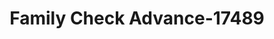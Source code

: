 ---
f_zip-code: 38635
f_state-code: MS
title: Family Check Advance-17489
f_phone: 662-252-7999
f_city-only: Holly Springs
f_address: 175 Whaley Dr Ste E Holly Springs
f_location-unique-id: '17489'
slug: family-check-advance-17489
updated-on: '2024-05-30T13:46:58.046Z'
created-on: '2024-05-30T13:36:59.803Z'
published-on: '2024-05-30T13:54:32.469Z'
f_city-state: cms/city/holly-springs-ms.md
f_company: cms/company/family-check-advance.md
f_state: cms/state/mississippi.md
layout: '[payday-loan].html'
tags: payday-loan
---